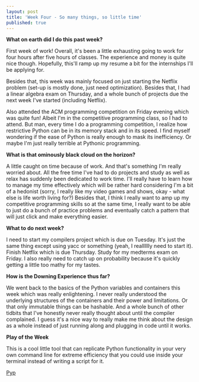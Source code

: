 ```yaml
---
layout: post
title: 'Week Four - So many things, so little time'
published: true
---
```

**What on earth did I do this past week?**

First week of work! Overall, it's been a little exhausting going to work for four hours after five hours of classes. The experience and money is quite nice though. Hopefully, this'll ramp up my resume a bit for the internships I'll be applying for. 

Besides that, this week was mainly focused on just starting the Netflix problem (set-up is mostly done, just need optimization). Besides that, I had a linear algebra exam on Thursday, and a whole bunch of projects due the next week I've started (including Netflix). 

Also attended the ACM programming competition on Friday evening which was quite fun! Albeit I'm in the competitive programming class, so I had to attend. But man, every time I do a programming competition, I realize how restrictive Python can be in its memory stack and in its speed. I find myself wondering if the ease of Python is really enough to mask its inefficiency. Or maybe I'm just really terrible at Pythonic programming.

**What is that ominously black cloud on the horizon?**

A little caught on time because of work. And that's something I'm really worried about. All the free time I've had to do projects and study as well as relax has suddenly been dedicated to work time. I'll really have to learn how to manage my time effectively which will be rather hard considering I'm a bit of a hedonist (sorry, I really like my video games and shows, okay - what else is life worth living for?) Besides that, I think I really want to amp up my competitive programming skills so at the same time, I really want to be able to just do a bunch of practice problems and eventually catch a pattern that will just click and make everything easier.

**What to do next week?**

I need to start my compilers project which is due on Tuesday. It's just the same thing except using yacc or something (yeah, I realllllly need to start it). Finish Netflix which is due Thursday. Study for my medterms exam on Friday. I also really need to catch up on probability because it's quickly getting a little too mathy for my tastes. 

**How is the Downing Experience thus far?**

  We went back to the basics of the Python variables and containers this week which was really enlightening. I never really understood the underlying structures of the containers and their power and limitations. Or that only immutable things can be hashable. And a whole bunch of other tidbits that I've honestly never really thought about until the compiler complained. I guess it's a nice way to really make me think about the design as a whole instead of just running along and plugging in code until it works.

**Play of the Week**
  
  This is a cool little tool that can replicate Python functionality in your very own command line for extreme efficiency that you could use inside your terminal instead of writing a script for it.
  
  [Pyp](http://opensource.imageworks.com/?p=pyp)
